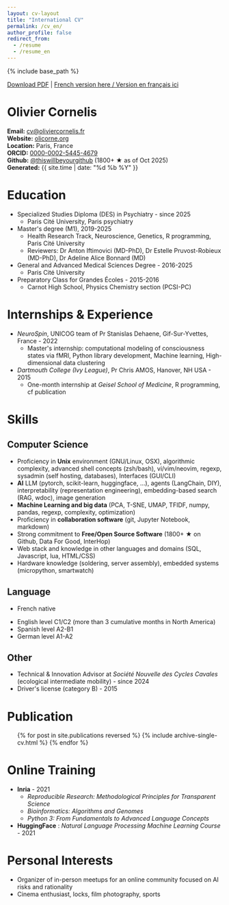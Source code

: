 ```yaml
---
layout: cv-layout
title: "International CV"
permalink: /cv_en/
author_profile: false
redirect_from:
  - /resume
  - /resume_en
---
```


{% include base_path %}

<p class="no-print">
  <a href="#" onclick="window.print(); return false;">Download PDF</a>
  |
  <a href="../cv_fr">French version here / Version en français ici</a>
</p>

<div class="cv-header">
  <h1>Olivier Cornelis</h1>
  <div class="cv-info">
    <div class="cv-info-item">
      <strong>Email:</strong> <a href="mailto:cv@oliviercornelis.fr">cv@oliviercornelis.fr</a>
    </div>
    <div class="cv-info-item">
      <strong>Website:</strong> <a href="https://olicorne.org">olicorne.org</a>
    </div>
    <div class="cv-info-item">
      <strong>Location:</strong> Paris, France
    </div>
    <div class="cv-info-item">
      <strong>ORCID:</strong> <a href="https://orcid.org/0000-0002-5445-4679">0000-0002-5445-4679</a>
    </div>
    <div class="cv-info-item">
      <strong>Github:</strong> <a href="https://thiswillbeyourgithub.github.io/">@thiswillbeyourgithub</a> (1800+ ★ as of Oct 2025)
    </div>
    <div class="cv-info-item">
      <strong>Generated:</strong> {{ site.time | date: "%d %b %Y" }}
    </div>
  </div>
</div>



# Education
* Specialized Studies Diploma (DES) in Psychiatry - since 2025
    * Paris Cité University, Paris psychiatry
* Master's degree (M1), 2019-2025
    * Health Research Track, Neuroscience, Genetics, R programming, Paris Cité University
    * Reviewers: Dr Anton Iftimovici (MD-PhD), Dr Estelle Pruvost-Robieux (MD-PhD), Dr Adeline Alice Bonnard (MD)
* General and Advanced Medical Sciences Degree - 2016-2025
    * Paris Cité University
* Preparatory Class for Grandes Écoles - 2015-2016
    * Carnot High School, Physics Chemistry section (PCSI-PC)



# Internships & Experience
* *NeuroSpin*, UNICOG team of Pr Stanislas Dehaene, Gif-Sur-Yvettes, France - 2022
    * Master's internship: computational modeling of consciousness states via fMRI, Python library development, Machine learning, High-dimensional data clustering
* *Dartmouth College (Ivy League)*, Pr Chris AMOS, Hanover, NH USA - 2015
    * One-month internship at *Geisel School of Medicine*, R programming, cf publication


# Skills
## Computer Science
* Proficiency in **Unix** environment (GNU/Linux, OSX), algorithmic complexity, advanced shell concepts (zsh/bash), vi/vim/neovim, regexp, sysadmin (self hosting, databases), Interfaces (GUI/CLI)
* **AI** LLM (pytorch, scikit-learn, huggingface, ...), agents (LangChain, DIY), interpretability (representation engineering), embedding-based search (RAG, wdoc), image generation
* **Machine Learning and big data** (PCA, T-SNE, UMAP, TFIDF, numpy, pandas, regexp, complexity, optimization)
* Proficiency in **collaboration software** (git, Jupyter Notebook, markdown)
* Strong commitment to **Free/Open Source Software** (1800+ ★ on Github, Data For Good, InterHop)
* Web stack and knowledge in other languages and domains (SQL, Javascript, lua, HTML/CSS)
* Hardware knowledge (soldering, server assembly), embedded systems (micropython, smartwatch)

## Language
- French native
* English level C1/C2 (more than 3 cumulative months in North America)
* Spanish level A2-B1
* German level A1-A2

## Other
* Technical & Innovation Advisor at *Société Nouvelle des Cycles Cavales* (ecological intermediate mobility) - since 2024
* Driver's license (category B) - 2015

# Publication
  <ul>{% for post in site.publications reversed %}
    {% include archive-single-cv.html %}
  {% endfor %}</ul>

# Online Training
* **Inria** - 2021
    * *Reproducible Research: Methodological Principles for Transparent Science*
    * *Bioinformatics: Algorithms and Genomes*
    * *Python 3: From Fundamentals to Advanced Language Concepts*
* **HuggingFace** : *Natural Language Processing Machine Learning Course* - 2021

# Personal Interests
- Organizer of in-person meetups for an online community focused on AI risks and rationality
- Cinema enthusiast, locks, film photography, sports
